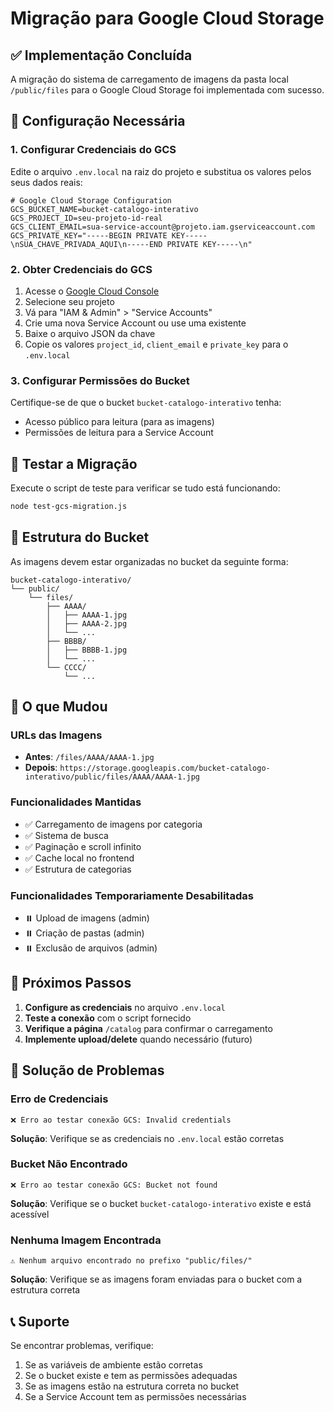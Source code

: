 # Migração para Google Cloud Storage

## ✅ Implementação Concluída

A migração do sistema de carregamento de imagens da pasta local `/public/files` para o Google Cloud Storage foi implementada com sucesso.

## 🔧 Configuração Necessária

### 1. Configurar Credenciais do GCS

Edite o arquivo `.env.local` na raiz do projeto e substitua os valores pelos seus dados reais:

```env
# Google Cloud Storage Configuration
GCS_BUCKET_NAME=bucket-catalogo-interativo
GCS_PROJECT_ID=seu-projeto-id-real
GCS_CLIENT_EMAIL=sua-service-account@projeto.iam.gserviceaccount.com
GCS_PRIVATE_KEY="-----BEGIN PRIVATE KEY-----\nSUA_CHAVE_PRIVADA_AQUI\n-----END PRIVATE KEY-----\n"
```

### 2. Obter Credenciais do GCS

1. Acesse o [Google Cloud Console](https://console.cloud.google.com/)
2. Selecione seu projeto
3. Vá para "IAM & Admin" > "Service Accounts"
4. Crie uma nova Service Account ou use uma existente
5. Baixe o arquivo JSON da chave
6. Copie os valores `project_id`, `client_email` e `private_key` para o `.env.local`

### 3. Configurar Permissões do Bucket

Certifique-se de que o bucket `bucket-catalogo-interativo` tenha:
- Acesso público para leitura (para as imagens)
- Permissões de leitura para a Service Account

## 🧪 Testar a Migração

Execute o script de teste para verificar se tudo está funcionando:

```bash
node test-gcs-migration.js
```

## 📁 Estrutura do Bucket

As imagens devem estar organizadas no bucket da seguinte forma:

```
bucket-catalogo-interativo/
└── public/
    └── files/
        ├── AAAA/
        │   ├── AAAA-1.jpg
        │   ├── AAAA-2.jpg
        │   └── ...
        ├── BBBB/
        │   ├── BBBB-1.jpg
        │   └── ...
        └── CCCC/
            └── ...
```

## 🔄 O que Mudou

### URLs das Imagens
- **Antes**: `/files/AAAA/AAAA-1.jpg`
- **Depois**: `https://storage.googleapis.com/bucket-catalogo-interativo/public/files/AAAA/AAAA-1.jpg`

### Funcionalidades Mantidas
- ✅ Carregamento de imagens por categoria
- ✅ Sistema de busca
- ✅ Paginação e scroll infinito
- ✅ Cache local no frontend
- ✅ Estrutura de categorias

### Funcionalidades Temporariamente Desabilitadas
- ⏸️ Upload de imagens (admin)
- ⏸️ Criação de pastas (admin)
- ⏸️ Exclusão de arquivos (admin)

## 🚀 Próximos Passos

1. **Configure as credenciais** no arquivo `.env.local`
2. **Teste a conexão** com o script fornecido
3. **Verifique a página** `/catalog` para confirmar o carregamento
4. **Implemente upload/delete** quando necessário (futuro)

## 🐛 Solução de Problemas

### Erro de Credenciais
```
❌ Erro ao testar conexão GCS: Invalid credentials
```
**Solução**: Verifique se as credenciais no `.env.local` estão corretas

### Bucket Não Encontrado
```
❌ Erro ao testar conexão GCS: Bucket not found
```
**Solução**: Verifique se o bucket `bucket-catalogo-interativo` existe e está acessível

### Nenhuma Imagem Encontrada
```
⚠️ Nenhum arquivo encontrado no prefixo "public/files/"
```
**Solução**: Verifique se as imagens foram enviadas para o bucket com a estrutura correta

## 📞 Suporte

Se encontrar problemas, verifique:
1. Se as variáveis de ambiente estão corretas
2. Se o bucket existe e tem as permissões adequadas
3. Se as imagens estão na estrutura correta no bucket
4. Se a Service Account tem as permissões necessárias

